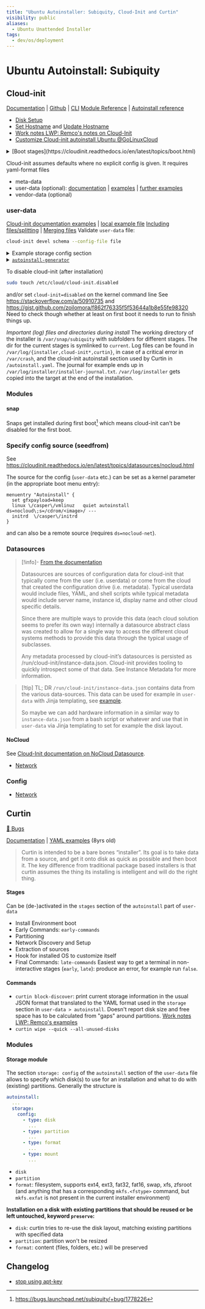 ```yaml
---
title: "Ubuntu Autoinstaller: Subiquity, Cloud-Init and Curtin"
visibility: public
aliases:
  - Ubuntu Unattended Installer
tags:
  - dev/os/deployment
---
```


# Ubuntu Autoinstall: Subiquity

## Cloud-init

[Documentation](https://cloudinit.readthedocs.io/en/latest/index.html) | [Github](https://github.com/canonical/cloud-init) |  [CLI](https://cloudinit.readthedocs.io/en/latest/topics/cli.html)
[Module Reference](https://cloudinit.readthedocs.io/en/latest/topics/modules.html) | [Autoinstall reference](https://ubuntu.com/server/docs/install/autoinstall-reference)

- [Disk Setup](https://cloudinit.readthedocs.io/en/latest/topics/modules.html#disk-setup)
- [Set Hostname](https://cloudinit.readthedocs.io/en/latest/topics/modules.html#set-hostname) and [Update Hostname](https://cloudinit.readthedocs.io/en/latest/topics/modules.html#update-hostname)
- [Work notes LWP: Remco's notes on Cloud-Init](https://git.lwp.rug.nl/lwp/wiki/-/wikis/remco/cloud-init)
- [Customize Cloud-init autoinstall Ubuntu @GoLinuxCloud](https://www.golinuxcloud.com/customize-cloud-init-user-data-ubuntu/)

<details><summary>[Boot stages](https://cloudinit.readthedocs.io/en/latest/topics/boot.html)</summary>

1. Generator
2. Local
3. Network
4. Config
5. Final

</details>

Cloud-init assumes defaults where no explicit config is given. It requires yaml-format files

- meta-data
- user-data (optional): [documentation](https://cloudinit.readthedocs.io/en/latest/topics/format.html) | [examples](https://cloudinit.readthedocs.io/en/latest/topics/examples.html) | [further examples](https://gist.github.com/dbkinghorn/c236aea31d76028b2b6ccdf6d3c6f07e)
- vendor-data (optional)

 
### user-data

[Cloud-init documentation examples](https://cloudinit.readthedocs.io/en/latest/topics/examples.html) |  [local example file](file:///home/erfort/journal/journal/20220429_user-data_preserve)
[Including files/splitting](https://cloudinit.readthedocs.io/en/latest/topics/format.html#include-file) | [Merging files](https://cloudinit.readthedocs.io/en/latest/topics/merging.html)
Validate `user-data` file:

```bash
cloud-init devel schema --config-file file
```

<details><summary>Example storage config section</summary>

  ```yaml
  storage:
    # version: 2
    # swap:
    #   size: 8G
    config:
      - type: disk
        id: the_disk
        ptable: gpt
        grub_device: true
        preserve: true
      # bios_grub will allow an EFI system to use BIOS boot as well. Should only be needed in bios boot mode, not for efi
      # - { type: partition, id: bios_grub, device: the_disk,   size: 1M,   flag: bios_grub,   preserve: false, grub_device: true } # bios_grub
      - { type: partition, device: the_disk, id: efi,     number: 2, size: 512M,   preserve: true, flag: boot, grub_device: true }  # EFI
      - { type: partition, device: the_disk, id: root,    number: 3, size: 100G,   preserve: true, wipe: superblock } # root
      - { type: partition, device: the_disk, id: var_tmp, number: 5, size: 20G,    preserve: true, wipe: superblock } # /var/tmp
      - { type: partition, device: the_disk, id: swap,    number: 4, size: 8G,     preserve: true, flag: swap } # swap
      - { type: partition, device: the_disk, id: keep1,   number: 1, size: 50G,    preserve: true } # "windows"
      - { type: partition, device: the_disk, id: keep2,   number: 6, size: 23082303488, preserve: true } # "D"
      # Since this is the last partition, curtin is very specific about the size!
      #
      - { type: format, volume: efi,     id: efi_fs,     fstype: fat32, label: EFI,      }
      - { type: format, volume: root,    id: root_fs,    fstype: ext4,  label: root   }
      - { type: format, volume: var_tmp, id: var_tmp_fs, fstype: ext4,  label: vartmp }
      - { type: format, volume: swap,    id: swap_fs,    fstype: swap,  label: swap   }
      - { type: format, volume: keep1,   id: keep1_fs,   fstype: ntfs,  preserve: true }
      - { type: format, volume: keep2,   id: keep2_fs,   fstype: fat32, preserve: true, label: data }
      #
      - { type: mount, device: efi_fs,     id: mnt0, path: /boot/efi }
      - { type: mount, device: root_fs,    id: mnt1, path: / }
      - { type: mount, device: var_tmp_fs, id: mnt2, path: /var/tmp }
      - { type: mount, device: swap_fs,    id: mnt3, path: '' }
      - { type: mount, device: keep2_fs,   id: mnt4, path: /D }
  ```

</details>

<details><summary><a href="https://discourse.ubuntu.com/t/autoinstall-generator-tool-to-help-with-creation-of-autoinstall-files-based-on-preseed/21334"><code>autoinstall-generator</code></a></summary>

Converting the preseed to <code>cloud-init</code> format can partially be done with <code>autoinstall-generator</code>
  <ul>
  <li>source: <https://github.com/covertsh/ubuntu-autoinstall-generator></li>
  <li>install snap <https://snapcraft.io/autoinstall-generator></li>
  <li>run</li>
  </ul>

  ```bash
  autoinstall-generator --cloud --debug preseed.txt user-data
  ```

  but most of our preseed isn't supported as can be seen in the debug output.
</details>

To disable cloud-init (after installation)

```bash
sudo touch /etc/cloud/cloud-init.disabled
```

and/or set `cloud-init=disabled` on the kernel command line
See <https://stackoverflow.com/a/50910735>
and <https://gist.github.com/zoilomora/f862f76335f5f53644a1b8e55fe98320>
Need to check though whether at least on first boot it needs to run to finish things up.

*Important (log) files and directories during install*
The working directory of the installer is `/var/snap/subiquity` with subfolders for different stages. The dir for the current stages is symlinked to `current`.
Log files can be found in `/var/log/{installer,cloud-init*,curtin}`, in case of a critical error in `/var/crash`, and the cloud-init autoinstall section used by Curtin in `/autoinstall.yaml`. The journal for example ends up in `/var/log/installer/installer-journal.txt`.
`/var/log/installer` gets copied into the target at the end of the installation.


### Modules


#### snap

Snaps get installed during first boot[^1] which means cloud-init can't be disabled for the first boot.

[^1]: <https://bugs.launchpad.net/subiquity/+bug/1778226>


### Specify config source (seedfrom)

See <https://cloudinit.readthedocs.io/en/latest/topics/datasources/nocloud.html>

The source for the config (`user-data` etc.) can be set as a kernel parameter (in the appropriate boot menu entry):

```
menuentry "Autoinstall" {
  set gfxpayload=keep
  linux \/casper\/vmlinuz   quiet autoinstall ds=nocloud\;s=/cdrom/<image>/ ---
  initrd  \/casper\/initrd
}
```

and can also be a remote source (requires `ds=nocloud-net`).

 
### Datasources

> [!info]- [From the documentation](https://cloudinit.readthedocs.io/en/latest/topics/datasources.html)
> 
> Datasources are sources of configuration data for cloud-init that typically come from the user (i.e. userdata) or come from the cloud that created the configuration drive (i.e. metadata). Typical userdata would include files, YAML, and shell scripts while typical metadata would include server name, instance id, display name and other cloud specific details.
> 
> Since there are multiple ways to provide this data (each cloud solution seems to prefer its own way) internally a datasource abstract class was created to allow for a single way to access the different cloud systems methods to provide this data through the typical usage of subclasses.
> 
> Any metadata processed by cloud-init’s datasources is persisted as /run/cloud-init/instance-data.json. Cloud-init provides tooling to quickly introspect some of that data. See Instance Metadata for more information.

> [!tip] TL; DR
> `/run/cloud-init/instance-data.json` contains data from the various data-sources. This data can be used for example in `user-data` with Jinja templating, see [example](https://cloudinit.readthedocs.io/en/latest/topics/instancedata.html#using-instance-data).
>
> So maybe we can add hardware information in a similar way to `instance-data.json` from a bash script or whatever and use that in `user-data` via Jinja templating to set for example the disk layout.

 
#### NoCloud

See [Cloud-Init documentation on NoCloud Datasource](https://cloudinit.readthedocs.io/en/latest/reference/datasources/nocloud.html).

- [Network](https://cloudinit.readthedocs.io/en/latest/reference/datasources/nocloud.html#example-config)

 
### Config

- [Network](https://cloudinit.readthedocs.io/en/latest/reference/network-config.html)

 
## Curtin

[🐛 Bugs](https://bugs.launchpad.net/curtin/+bugs)

[Documentation](https://curtin.readthedocs.io/en/latest/index.html) |  [YAML examples](https://github.com/canonical/curtin/tree/master/examples) (8yrs old)
> Curtin is intended to be a bare bones “installer”. Its goal is to take data from a source, and get it onto disk as quick as possible and then boot it. The key difference from traditional package based installers is that curtin assumes the thing its installing is intelligent and will do the right thing.

 
#### Stages

Can be (de-)activated in the `stages` section of the `autoinstall` part of `user-data`

- Install Environment boot
- Early Commands: `early-commands`
- Partitioning
- Network Discovery and Setup
- Extraction of sources
- Hook for installed OS to customize itself
- Final Commands: `late-commands`
Easiest way to get a terminal in non-interactive stages (`early`, `late`): produce an error, for example run `false`.

 
#### Commands

- `curtin block-discover`: print current storage information in the usual JSON format that translated to the YAML format used in the `storage` section in `user-data > autoinstall`. Doesn't report disk size and free space has to be calculated from "gaps" around partitions.
  [Work notes LWP: Remco's examples](https://git.lwp.rug.nl/lwp/unattended/lwp5/-/commit/d2b61dba51093790528bbdcf976614d42386fffc)
- `curtin wipe --quick --all-unused-disks`

 
### Modules

 
#### Storage module

The section `storage: config` of the `autoinstall` section of the `user-data` file allows to specify which disk(s) to use for an installation and what to do with (existing) partitions. Generally the structure is

```yaml
autoinstall:
  ...
  storage:
    config:
      - type: disk
        ...
      - type: partition
        ...
      - type: format
        ...
      - type: mount
        ...
```

- `disk`
- `partition`
- `format`: filesystem, supports ext4, ext3, fat32, fat16, swap, xfs, zfsroot (and anything that has a corresponding `mkfs.<fstype>` command, but `mkfs.exfat` is not present in the current installer environment)

__Installation on a disk with existing partitions that should be reused or be left untouched, keyword `preserve`:__

- `disk`: curtin tries to re-use the disk layout, matching existing partitions with specified data
- `partition`: partition won't be resized
- `format`:  content (files, folders, etc.) will be preserved

 
## Changelog

- [stop using apt-key](https://github.com/canonical/curtin/commit/1797204fd5df4e0a647d73734e2f47691828c0a1)
